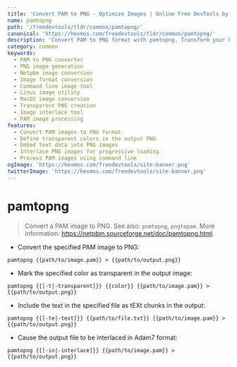 ```yaml
---
title: 'Convert PAM to PNG - Optimize Images | Online Free DevTools by Hexmos'
name: pamtopng
path: '/freedevtools/tldr/common/pamtopng/'
canonical: 'https://hexmos.com/freedevtools/tldr/common/pamtopng/'
description: 'Convert PAM to PNG format with pamtopng. Transform your Portable Arbitrary Map images to PNG online, customize transparency, and optimize for web use. Free online tool, no registration required.'
category: common
keywords:
  - PAM to PNG converter
  - PNG image generation
  - Netpbm image conversion
  - Image format conversion
  - Command line image tool
  - Linux image utility
  - MacOS image conversion
  - Transparent PNG creation
  - Image interlace tool
  - PAM image processing
features:
  - Convert PAM images to PNG format
  - Define transparent colors in the output PNG
  - Embed text data into PNG images
  - Interlace PNG images for progressive loading
  - Process PAM images using command line
ogImage: 'https://hexmos.com/freedevtools/site-banner.png'
twitterImage: 'https://hexmos.com/freedevtools/site-banner.png'
---
```


# pamtopng

> Convert a PAM image to PNG.
> See also: `pnmtopng`, `pngtopam`.
> More information: <https://netpbm.sourceforge.net/doc/pamtopng.html>.

- Convert the specified PAM image to PNG:

`pamtopng {{path/to/image.pam}} > {{path/to/output.png}}`

- Mark the specified color as transparent in the output image:

`pamtopng {{[-t|-transparent]}} {{color}} {{path/to/image.pam}} > {{path/to/output.png}}`

- Include the text in the specified file as tEXt chunks in the output:

`pamtopng {{[-te|-text]}} {{path/to/file.txt}} {{path/to/image.pam}} > {{path/to/output.png}}`

- Cause the output file to be interlaced in Adam7 format:

`pamtopng {{[-in|-interlace]}} {{path/to/image.pam}} > {{path/to/output.png}}`
